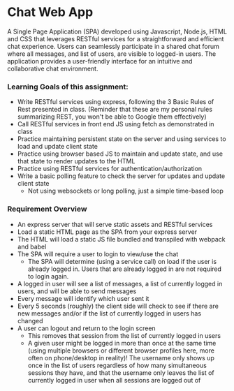 # Chat Web App

A Single Page Application (SPA) developed using Javascript, Node.js, HTML and CSS that leverages RESTful services for a straightforward and efficient chat experience. Users can seamlessly participate in a shared chat forum where all messages, and list of users, are visible to logged-in users. The application provides a user-friendly interface for an intuitive and collaborative chat environment.


### Learning Goals of this assignment:

- Write RESTful services using express, following the 3 Basic Rules of Rest presented in class. (Reminder that these are my personal rules summarizing REST, you won't be able to Google them effectively)
- Call RESTful services in front end JS using fetch as demonstrated in class
- Practice maintaining persistent state on the server and using services to load and update client state
- Practice using browser based JS to maintain and update state, and use that state to render updates to the HTML
- Practice using RESTful services for authentication/authorization
- Write a basic polling feature to check the server for updates and update client state
  - Not using websockets or long polling, just a simple time-based loop

### Requirement Overview

- An express server that will serve static assets and RESTful services
- Load a static HTML page as the SPA from your express server
- The HTML will load a static JS file bundled and transpiled with webpack and babel
- The SPA will require a user to login to view/use the chat
  - The SPA will determine (using a service call) on load if the user is already logged in. Users that are already logged in are not required to login again.
- A logged in user will see a list of messages, a list of currently logged in users, and will be able to send messages
- Every message will identify which user sent it
- Every 5 seconds (roughly) the client side will check to see if there are new messages and/or if the list of currently logged in users has changed
- A user can logout and return to the login screen
  - This removes that session from the list of currently logged in users
  - A given user might be logged in more than once at the same time (using multiple browsers or different browser profiles here, more often on phone/desktop in reality)! The username only shows up once in the list of users regardless of how many simultaneous sessions they have, and that the username only leaves the list of currently logged in user when all sessions are logged out of


